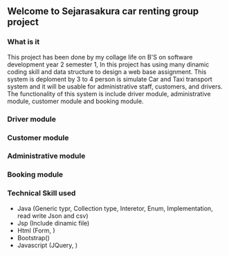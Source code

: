 ## Welcome to Sejarasakura car renting group project

### What is it 
This project has been done by my collage life on B'S on software development year 2 semester 1, In this project has using many dinamic coding skill and data structure to design a web base assignment. This system is deploment by 3 to 4 person is simulate Car and Taxi transport system and it will be usable for administrative staff, customers, and drivers. The functionality of this system is include driver module, administrative module, customer module and booking module.

### Driver module


### Customer module


### Administrative module


### Booking module



### Technical Skill used 
- Java (Generic typr, Collection type, Interetor, Enum, Implementation, read write Json and csv)
- Jsp (Include dinamic file)
- Html (Form, )
- Bootstrap()
- Javascript (JQuery, )
